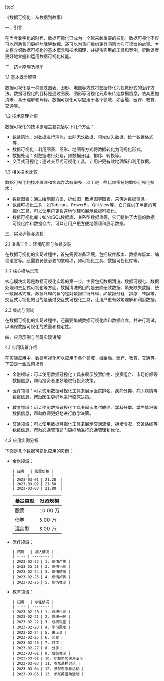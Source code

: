 
[toc]                    
                
                
《数据可视化：从数据到故事》

一、引言

在当今数字化的时代，数据可视化已成为一个越来越重要的技能。数据可视化不仅可以帮助我们更好地理解数据，还可以为我们提供更具洞察力和可读性的故事。本文将介绍数据可视化的基本概念和技术原理，并提供实用的工具和案例，帮助读者更好地掌握和运用数据可视化技能。

二、技术原理及概念

1.1 基本概念解释

数据可视化是一种通过图表、图形、地图等方式将数据转化为视觉形式的治疗方法。数据可视化的目标是通过图表、图形等可视化元素来传达数据信息，使其更加清晰、易于理解和解释。数据可视化可以应用于各个领域，如金融、医疗、教育、交通等。

1.2 技术原理介绍

数据可视化的技术原理主要包括以下几个方面：

- 数据清洗：对数据进行清洗，去除无效数据、填充缺失数据、统一数据格式等。
- 数据可视化：利用图表、图形、地图等方式将数据转化为可视化形式。
- 数据处理：对数据进行处理，如数据分组、排序、转换等。
- 交互式可视化：通过交互式可视化工具，让用户更有效地理解和利用数据。

1.3 相关技术比较

数据可视化的技术原理和实现方法有很多，以下是一些比较常用的数据可视化技术：

- 数据图表：通过绘制直方图、折线图、散点图等图表，来传达数据信息。
- 数据可视化工具：如Tableau、PowerBI、QlikView等，它们提供了丰富的可视化工具，可以让用户更快速地创建和展示数据可视化。
- 数据可视化库：如NoSQL数据库、关系型数据库等，它们提供了大量的数据可视化库和数据仓库，可以让用户更方便地管理和展示数据。

三、实现步骤与流程

2.1 准备工作：环境配置与依赖安装

在数据可视化的实现过程中，首先需要准备环境，包括软件版本、数据库版本、编程语言等。还需要安装必要的依赖项，如可视化工具、数据可视化库等。

2.2 核心模块实现

核心模块实现是数据可视化实现的第一步，主要包括数据清洗、数据可视化、数据处理和交互式可视化等方面。数据清洗的目的是去除无效数据、填充缺失数据、统一数据格式等，数据处理的目的是对数据进行处理，如数据分组、排序、转换等，交互式可视化的目的是通过交互式可视化工具，让用户更有效地理解和利用数据。

2.3 集成与测试

在数据可视化的实现过程中，还需要集成数据可视化库和数据仓库，并进行测试，以确保数据可视化的质量和稳定性。

四、应用示例与代码实现讲解

4.1 应用场景介绍

在实际应用中，数据可视化可以应用于各个领域，如金融、医疗、教育、交通等。下面是一些应用场景：

- 金融领域：可以使用数据可视化工具来展示股票价格、投资组合、市场份额等数据信息，帮助投资者更好地进行投资决策。
- 医疗领域：可以使用数据可视化工具来展示医院排名、疾病分类、病人病情等数据信息，帮助医生更好地进行临床决策。
- 教育领域：可以使用数据可视化工具来展示考试成绩、学科分类、学生情况等数据信息，帮助教师更好地进行教学决策。

- 交通领域：可以使用数据可视化工具来展示交通流量、拥堵情况、交通路线等数据信息，帮助交通管理部门更好地进行交通管理和优化。

4.2 应用实例分析

下面是几个数据可视化应用的实例：

- 金融领域：

   ```
   | 日期   | 股票价格 | 
   | ---- | -------- | 
   | 2023-03-01 | 21.20  |
   | 2023-03-02 | 21.50  |
   | 2023-03-03 | 21.80  |
   ```

   | 基金类型 | 投资规模 |
   | ---- | -------- |
   | 股票     | 10.00 万 |
   | 债券     | 5.00 万 |
   | 混合型  | 8.00 万 |

- 医疗领域：

   ```
   | 日期   | 病人情况 |
   | ---- | -------- |
   | 2023-02-22 | 1. 病情严重 |
   | 2023-02-23 | 2. 病情一般 |
   | 2023-02-24 | 3. 病情轻微 |
   | 2023-02-25 | 4. 病情好转 |
   | 2023-02-26 | 5. 病情稳定 |
   ```

- 教育领域：

   ```
   | 日期   | 学生情况 |
   | ---- | -------- |
   | 2023-02-20 | 1. 成绩优秀 |
   | 2023-02-21 | 2. 成绩一般 |
   | 2023-02-22 | 3. 成绩较差 |
   | 2023-02-23 | 4. 学习困难 |
   | 2023-02-24 | 5. 未上课 |
   | 2023-02-25 | 6. 恋爱 |
   | 2023-02-26 | 7. 打工 |
   | 2023-02-27 | 8. 分手 |
   | 2023-03-01 | 9. 成绩稳定 |
   | 2023-03-02 | 10. 积极参加课外活动 |
   | 2023-03-03 | 11. 参加课程讨论 |
   | 2023-03-04 | 12. 参加志愿者活动 |
   | 2023-03-05 | 13. 参加英语角活动 |
   ```

